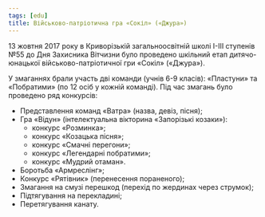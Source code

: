 ```yaml
---
tags: [edu]
title: Військово-патріотична гра «Сокіл» («Джура»)
---
```


13 жовтня 2017 року в Криворізькій загальноосвітній школі І-ІІІ ступенів №55 до Дня Захисника Вітчизни було проведено шкільний етап дитячо-юнацької військово-патріотичної гри «Сокіл» («Джура»).

У змаганнях брали участь дві команди (учнів 6-9 класів): «Пластуни» та «Побратими» (по 12 осіб у кожній команді).
Під час змагань було проведено ряд конкурсів:

- Представлення команд «Ватра» (назва, девіз, пісня);
- Гра «Відун» (інтелектуальна вікторина «Запорізькі козаки»):
  - конкурс «Розминка»;
  - конкурс «Козацька пісня»;
  - конкурс «Смачні перегони»;
  - конкурс «Легендарні побратими»;
  - конкурс «Мудрий отаман».
- Боротьба «Армреслінг»;
- Конкурс «Рятівник» (перенесення пораненого);
- Змагання на смузі перешкод (перехід по жердинах через струмок);
- Підтягування на перекладині;
- Перетягування канату.

<slideshow id="72157687262993680"></slideshow>
